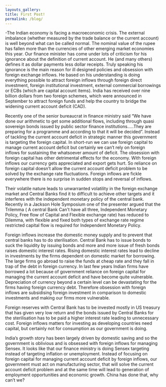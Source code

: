 ```yaml
---
layouts_gallery:
title: First Post!
permalink: /blog/
---
```


-The Indian economy is facing a macroeconomic crisis. The external imbalance (whether measured by the trade balance or the current account) is well beyond what can be called normal. The nominal value of the rupee has fallen more than the currencies of other emerging market economies this year. Our finance minister has come under lots of criticism for his ignorance about the definition of current account. He (and many others) defines it as dollar payments less dollar receipts. Truly speaking his ignorance is the main reason for ill designed policies and obsession with foreign exchange inflows. He based on his understanding is doing everything possible to attract foreign inflows through foreign direct investment, foreign institutional investment, external commercial borrowings or ECBs (which are capital account items). India has received over nine billion dollars from two foreign schemes, which were announced in September to attract foreign funds and help the country to bridge the widening current account deficit (CAD).

Recently one of the senior bureaucrat in finance ministry said “We have done our arithmetic to get some additional flows, including through quasi sovereign bonds issued by public sector finance institutions…..They are preparing for a programme and according to that it will be decided”. Instead of tackling the current account deficit in strategic manner this government is targeting the foreign capital. In short-run we can use foreign capital to manage current account deficit but certainly we can’t rely on foreign inflows for sustaining the whatsoever amount of deficit. The obsession with foreign capital has other detrimental effects for the economy. With foreign inflows our currency gets appreciated and export gets hurt. So reliance on foreign capital doesn’t allow the current account deficit problem to be solved by the exchange rate fluctuations. Foreign inflows are fickle everywhere there is no surprise in sudden stops and reversal of inflows.

Their volatile nature leads to unwarranted volatility in the foreign exchange market and Central Banks find it to difficult to achieve other targets and it interferes with the independent monetary policy of the central bank. Recently in a Jackson Hole Symposium one of the presenter argued that the Trilemma ( A central Bank Can’t have all three, Independent Monetary Policy, Free flow of Capital and Flexible exchange rate) has reduced to Dilemma, with flexible and fixed both types of exchange rate regime restricted capital flow is required for Independent Monetary Policy.

Foreign inflows increase the domestic money supply and to prevent that central banks has to do sterilisation. Central Bank has to issue bonds to suck the liquidity by issuing bonds and more and more issue of fresh bonds raises domestic interest rates. Rising domestic interest rates lead to decline in investments by the firms dependent on domestic market for borrowing. The large firms go abroad to raise the funds at cheap rate and they fall in trap of the debt in foreign currency. In last few years Indian firms have borrowed a lot because of government reliance on foreign capital for managing the current account deficit and have become quite vulnerable. Depreciation of currency beyond a certain level can be devastating for the firms having foreign currency debt. Therefore obsession with foreign inflows are subsidising foreign investment in comparison to domestic investments and making our firms more vulnerable.

Foreign reserves with Central Bank has to be invested mostly in US treasury that has given very low return and the bonds issued by Central Banks for the sterilisation has to be paid a higher interest rate leading to unnecessary cost. Foreign inflows matters for investing as developing countries need capital, but certainly not for consumption as our government is doing.

India’s growth story has been largely driven by domestic saving and so the government is oblivious and is  obsessed with foreign inflows for managing Sensex. It looks like that our finance ministry is doing Sensex targeting instead of targeting inflation or unemployment. Instead of focusing on foreign capital for managing current account deficit by foreign inflows, our government must act on manufacturing sector, that will solve the current account deficit problem and at the same time will lead to generation of employment opportunities and economic growth. China has done that, why can’t we?